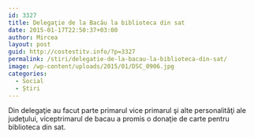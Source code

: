 ```yaml
---
id: 3327
title: Delegaţie de la Bacău la biblioteca din sat
date: 2015-01-17T22:50:37+03:00
author: Mircea
layout: post
guid: http://costestitv.info/?p=3327
permalink: /stiri/delegatie-de-la-bacau-la-biblioteca-din-sat/
image: /wp-content/uploads/2015/01/DSC_0906.jpg
categories:
  - Social
  - Știri
---
```

Din delegaţie au facut parte primarul vice primarul şi alte personalităţi ale judeţului, viceptrimarul de bacau a promis o donaţie de carte pentru biblioteca din sat.<!--more-->